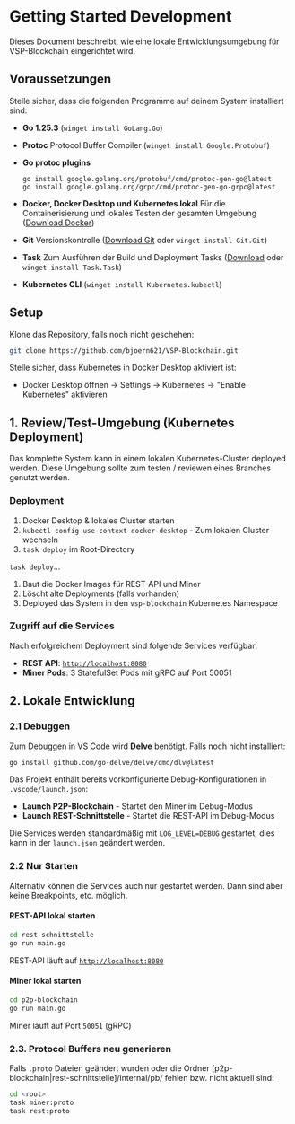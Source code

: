 # Getting Started Development

Dieses Dokument beschreibt, wie eine lokale Entwicklungsumgebung für VSP-Blockchain eingerichtet wird.

## Voraussetzungen

Stelle sicher, dass die folgenden Programme auf deinem System installiert sind:

-   **Go 1.25.3** (`winget install GoLang.Go`)
-   **Protoc** Protocol Buffer Compiler (`winget install Google.Protobuf`)
-   **Go protoc plugins**

    ```
    go install google.golang.org/protobuf/cmd/protoc-gen-go@latest
    go install google.golang.org/grpc/cmd/protoc-gen-go-grpc@latest
    ```

-   **Docker, Docker Desktop und Kubernetes lokal** Für die Containerisierung und lokales Testen der gesamten Umgebung ([Download Docker](https://www.docker.com/products/docker-desktop/))
-   **Git** Versionskontrolle ([Download Git](https://git-scm.com/downloads) oder `winget install Git.Git`)
-   **Task** Zum Ausführen der Build und Deployment Tasks ([Download](https://taskfile.dev/docs/installation) oder `winget install Task.Task`)
-   **Kubernetes CLI** (`winget install Kubernetes.kubectl`)

## Setup

Klone das Repository, falls noch nicht geschehen:

```bash
git clone https://github.com/bjoern621/VSP-Blockchain.git
```

Stelle sicher, dass Kubernetes in Docker Desktop aktiviert ist:

-   Docker Desktop öffnen → Settings → Kubernetes → "Enable Kubernetes" aktivieren

## 1. Review/Test-Umgebung (Kubernetes Deployment)

Das komplette System kann in einem lokalen Kubernetes-Cluster deployed werden. Diese Umgebung sollte zum testen / reviewen eines Branches genutzt werden.

### Deployment

1. Docker Desktop & lokales Cluster starten
2. `kubectl config use-context docker-desktop` - Zum lokalen Cluster wechseln
3. `task deploy` im Root-Directory

`task deploy`...

1. Baut die Docker Images für REST-API und Miner
2. Löscht alte Deployments (falls vorhanden)
3. Deployed das System in den `vsp-blockchain` Kubernetes Namespace

### Zugriff auf die Services

Nach erfolgreichem Deployment sind folgende Services verfügbar:

-   **REST API**: [`http://localhost:8080`](http://localhost:8080)
-   **Miner Pods**: 3 StatefulSet Pods mit gRPC auf Port 50051

## 2. Lokale Entwicklung

### 2.1 Debuggen

Zum Debuggen in VS Code wird **Delve** benötigt. Falls noch nicht installiert:

```bash
go install github.com/go-delve/delve/cmd/dlv@latest
```

Das Projekt enthält bereits vorkonfigurierte Debug-Konfigurationen in `.vscode/launch.json`:

-   **Launch P2P-Blockchain** - Startet den Miner im Debug-Modus
-   **Launch REST-Schnittstelle** - Startet die REST-API im Debug-Modus

Die Services werden standardmäßig mit `LOG_LEVEL=DEBUG` gestartet, dies kann in der `launch.json` geändert werden.

### 2.2 Nur Starten

Alternativ können die Services auch nur gestartet werden. Dann sind aber keine Breakpoints, etc. möglich.

#### REST-API lokal starten

```bash
cd rest-schnittstelle
go run main.go
```

REST-API läuft auf [`http://localhost:8080`](http://localhost:8080)

#### Miner lokal starten

```bash
cd p2p-blockchain
go run main.go
```

Miner läuft auf Port `50051` (gRPC)

### 2.3. Protocol Buffers neu generieren

Falls `.proto` Dateien geändert wurden oder die Ordner \[p2p-blockchain|rest-schnittstelle\]/internal/pb/ fehlen bzw. nicht aktuell sind:

```bash
cd <root>
task miner:proto
task rest:proto
```
